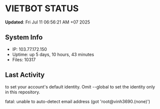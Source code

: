 # VIETBOT STATUS
**Updated**: Fri Jul 11 06:56:21 AM +07 2025

## System Info
- IP: 103.77.172.150
- Uptime: up 5 days, 10 hours, 43 minutes
- Files: 10317

## Last Activity

to set your account's default identity.
Omit --global to set the identity only in this repository.

fatal: unable to auto-detect email address (got 'root@vinh3690.(none)')

